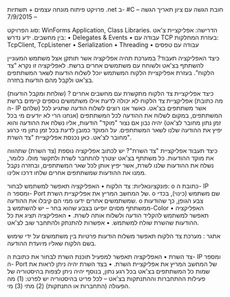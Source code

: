 <div direction="rtl">
פרויקט פיתוח מונחה עצמים + תשתיות .net ב- #C – חובת הגשה עם ציון
תאריך הגשה – 7/9/2015

סוג הפרויקט: WinForms Application, Class Libraries.
הדרישה: אפליקציית צ'אט בין מחשבים.
ידע נדרש: 
•	Delegates & Events
•	עבודה עם TCP בעזרת המחלקות: TcpClient, TcpListener
•	Serialization
•	Threading
•	עבודה עם טפסים

כיצד האפליקציה תעבוד?
במערכת תהיה אפליקציה אשר תותקן אצל משתמש המעוניין להשתתף בצ'אט ולשוחח עם משתמשים אחרים ברשת. לאפליקציה זו נקרא "צד הלקוח”. בעזרת אפליקציית הלקוח המשתמש יוכל לשלוח הודעות לשאר המשתתפים בצ'אט ולקבל מהם הודעות בחזרה.
 
כיצד אפליקציית צד הלקוח מתקשרת עם מחשבים אחרים ? (שולחת ומקבל הודעות)
אפליקציית צד הלקוח לא יכולה לדעת אילו משתמשים נוספים קיימים ברשת (מה כתובת ה- IP שלהם) אשר משתתפים בצ'אט. כאשר אנו רוצים לשלוח הודעה שתגיע לכל המשתתפים, במקום לשלוח את ההודעה לכל המשתתפים (אנחנו הרי לא יודעים מי בכל זמן נתון מחובר לצ'אט) יהיה נבון אם נצור "מוקד" הודעות, אליו נשלח את ההודעה והוא יפיץ את ההודעה שלנו לשאר המשתתפים. על המוקד כמובן לדעת בכל זמן נתון מי כרגע מחובר לצ'אט. כאן נכנסת אפליקציית "צד השרת".

כיצד תעבוד אפליקציית "צד השרת"?
יש לכתוב אפליקציה נוספת (צד השרת) שתהווה את מוקד ההודעות. כל משתתף בצ'אט יצטרך להתחבר לשרת ולתקשר מולו. כלומר, נשלח את ההודעות שלנו לשרת, אשר יפיץ אותן לכל שאר המשתתפים, ובחזרה נקבל ממנו את ההודעות שמשתתפים אחרים שלחו דרכו אלינו.

פונקציונאליות:
צד הלקוח
•	האפליקציה תאפשר למשתמש לבחור:
o	כתובת ה- IP ומספר ה- Port של המחשב המריץ את אפליקציית השרת.
o	שם משתמש (כינוי), בכדי שמשתמשים אחרים ידעו ממי הם קיבלו את ההודעה.
o	צבע הגופן, כך שהודעות ממשתתף מסוים יופיעו בצבע שהוא בחר – יש להשתמש ב-Color
•	האפליקציה תאפשר למשתמש להקליד הודעה ולשלוח אותה לשרת.
•	האפליקציה תציג את כל ההודעות שהשרת שולח למשתמש.
•	אפשרות להתנתק ולהתחבר שוב לצ'אט.

אתגר :
מערכת צד הלקוח תאפשר משלוח הודעות פרטיות בין משתמשים על ידי שימוש בשם הלקוח שאליו מיועדת ההודעה.


צד השרת
•	האפליקציה תאפשר למפעיל תוכנת השרת לבחור את כתובת ה- IP ומספר ה- Port של המחשב המריץ את אפליקציית השרת.
•	בצד השרת יהיה ניתן לראות את שמות כל המשתתפים בצ'אט בכל רגע נתון, בנוסף יהיה ניתן לצפות בהיסטוריה של פעילות ההתחברות וההתנתקות בצ'אט – לכל פריט בהיסטוריה יש לפרט: (1) מה הפעולה (התחברות או התנתקות) (2) מתי (3) מי.

</div>
